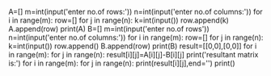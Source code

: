 A=[]
m=int(input('enter no.of rows:'))
n=int(input('enter no.of columns:'))
for i in range(m):
  row=[]
  for j in range(n):
    k=int(input())
    row.append(k)
  A.append(row)
print(A)
B=[]
m=int(input('enter no.of rows'))
n=int(input('enter no.of columns:'))
for i in range(m):
  row=[]
  for j in range(n):
    k=int(input())
    row.append()
  B.append(row)
print(B)
result=[[0,0],[0,0]]
for i in range(m):
  for j in range(n):
      result[i][j]=A[i][j]-B[i][j]
print('resultant matrix is:')
for i in range(m):
  for j in range(n):
    print(result[i][j],end='')
  print()
